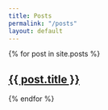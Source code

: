```yaml
---
title: Posts
permalink: "/posts"
layout: default
---
```


<div class="container">
  {% for post in site.posts %}
  <a href='{{ post.url | prepend: site.baseurl}}'>
    <div class="row content-item">
      <div class="col-md-4 col-xs-4 content-row-thumbnail" style="background-image: url('{{ post.image }}')">
      </div>
      <div class="col-md-8 col-xs-8">
        <h2>{{ post.title }}</h2>
      </div>
    </div>
  </a>
  {% endfor %}
</div>